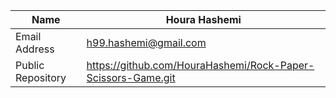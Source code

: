 |         Name          |                         Houra Hashemi                        |
|-----------------------|--------------------------------------------------------------|
|     Email Address     |                     h99.hashemi@gmail.com                    |
|   Public Repository   | https://github.com/HouraHashemi/Rock-Paper-Scissors-Game.git |
